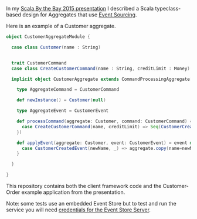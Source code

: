 In my [Scala By the Bay 2015 presentation](http://www.slideshare.net/chris.e.richardson/developing-functional-domain-models-with-event-sourcing-sbtb-sbtb2015)
I described a Scala typeclass-based design for Aggregates that use [Event Sourcing](https://github.com/cer/event-sourcing-examples/wiki/WhyEventSourcing).

Here is an example of a Customer aggregate.

```scala
object CustomerAggregateModule {

  case class Customer(name : String)


  trait CustomerCommand
  case class CreateCustomerCommand(name : String, creditLimit : Money) extends CustomerCommand

  implicit object CustomerAggregate extends CommandProcessingAggregate[Customer] {

    type AggregateCommand = CustomerCommand

    def newInstance() = Customer(null)

    type AggregateEvent = CustomerEvent

    def processCommand(aggregate: Customer, command: CustomerCommand) = Try(command match {
      case CreateCustomerCommand(name, creditLimit) => Seq(CustomerCreatedEvent(name, creditLimit))
    })

    def applyEvent(aggregate: Customer, event: CustomerEvent) = event match {
      case CustomerCreatedEvent(newName, _) => aggregate.copy(name=newName)
    }

  }

}

```

This repository contains both the client framework code and the Customer-Order example application from the presentation.

Note: some tests use an embedded Event Store but to test and run the service you will need [credentials for the Event Store Server](https://github.com/cer/event-sourcing-examples/wiki/AboutTheEventStoreServer).

